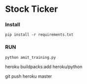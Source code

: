 # Stock Ticker

### Install
`pip install -r requirements.txt`

### RUN

`python amit_training.py`



heroku buildpacks:add heroku/python

git push heroku master